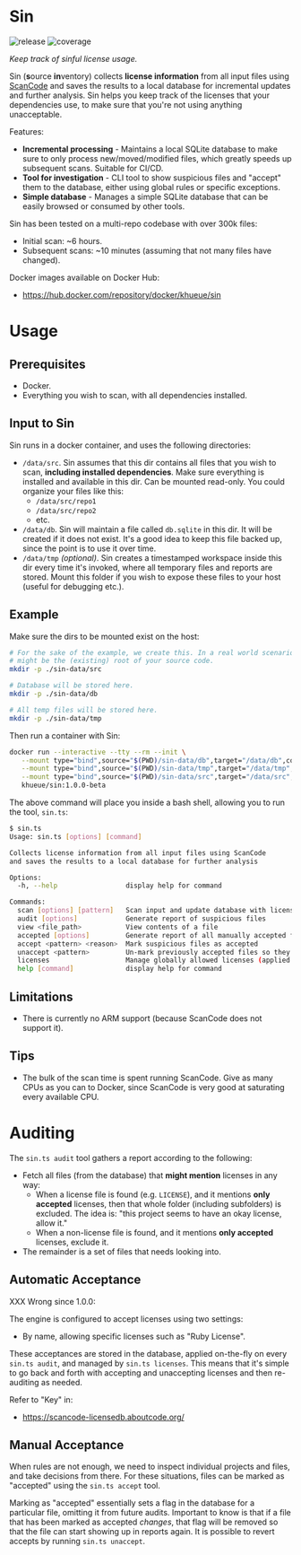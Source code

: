 # Sin

![release](https://img.shields.io/badge/release-1.0.0-green)
![coverage](https://img.shields.io/badge/coverage-91%25-green)

_Keep track of sinful license usage._

Sin (**s**ource **in**ventory) collects **license information** from all input
files using [ScanCode](https://github.com/nexB/scancode-toolkit) and saves the
results to a local database for incremental updates and further analysis. Sin
helps you keep track of the licenses that your dependencies use, to make sure
that you're not using anything unacceptable.

Features:

-  **Incremental processing** - Maintains a local SQLite database to
   make sure to only process new/moved/modified files, which greatly speeds up
   subsequent scans. Suitable for CI/CD.
-  **Tool for investigation** - CLI tool to show suspicious files
   and "accept" them to the database, either using global rules or specific
   exceptions.
-  **Simple database** - Manages a simple SQLite database that can be easily
   browsed or consumed by other tools.

Sin has been tested on a multi-repo codebase with over 300k files:

-  Initial scan: ~6 hours.
-  Subsequent scans: ~10 minutes (assuming that not many files have changed).

Docker images available on Docker Hub:

-  https://hub.docker.com/repository/docker/khueue/sin


# Usage

## Prerequisites

-  Docker.
-  Everything you wish to scan, with all dependencies installed.

## Input to Sin

Sin runs in a docker container, and uses the following directories:

-  `/data/src`. Sin assumes that this dir contains all files that you wish to
   scan, **including installed dependencies**. Make sure everything is
   installed and available in this dir. Can be mounted read-only. You could
   organize your files like this:
   -  `/data/src/repo1`
   -  `/data/src/repo2`
   -  etc.
-  `/data/db`. Sin will maintain a file called `db.sqlite` in this dir. It will
   be created if it does not exist. It's a good idea to keep this file backed
   up, since the point is to use it over time.
-  `/data/tmp` _(optional)_. Sin creates a timestamped workspace inside this dir
   every time it's invoked, where all temporary files and reports are stored.
   Mount this folder if you wish to expose these files to your host (useful
   for debugging etc.).

## Example

Make sure the dirs to be mounted exist on the host:

```bash
# For the sake of the example, we create this. In a real world scenario, this
# might be the (existing) root of your source code.
mkdir -p ./sin-data/src

# Database will be stored here.
mkdir -p ./sin-data/db

# All temp files will be stored here.
mkdir -p ./sin-data/tmp
```

Then run a container with Sin:

```bash
docker run --interactive --tty --rm --init \
   --mount type="bind",source="$(PWD)/sin-data/db",target="/data/db",consistency="delegated" \
   --mount type="bind",source="$(PWD)/sin-data/tmp",target="/data/tmp",consistency="delegated" \
   --mount type="bind",source="$(PWD)/sin-data/src",target="/data/src",readonly \
   khueue/sin:1.0.0-beta
```

The above command will place you inside a bash shell, allowing you to run
the tool, `sin.ts`:

```bash
$ sin.ts
Usage: sin.ts [options] [command]

Collects license information from all input files using ScanCode
and saves the results to a local database for further analysis

Options:
  -h, --help                 display help for command

Commands:
  scan [options] [pattern]   Scan input and update database with license findings
  audit [options]            Generate report of suspicious files
  view <file_path>           View contents of a file
  accepted [options]         Generate report of all manually accepted files
  accept <pattern> <reason>  Mark suspicious files as accepted
  unaccept <pattern>         Un-mark previously accepted files so they appear suspicious again
  licenses                   Manage globally allowed licenses (applied on every audit)
  help [command]             display help for command
```

## Limitations

-  There is currently no ARM support (because ScanCode does not support it).

## Tips

-  The bulk of the scan time is spent running ScanCode. Give as many CPUs
   as you can to Docker, since ScanCode is very good at saturating every
   available CPU.

# Auditing

The `sin.ts audit` tool gathers a report according to the following:

-  Fetch all files (from the database) that **might mention** licenses in
   any way:
   -  When a license file is found (e.g. `LICENSE`), and it mentions
      **only accepted** licenses, then that whole folder (including subfolders)
      is excluded.  The idea is: "this project seems to have an okay license,
      allow it."
   -  When a non-license file is found, and it mentions **only accepted**
      licenses, exclude it.
-  The remainder is a set of files that needs looking into.

## Automatic Acceptance

XXX Wrong since 1.0.0:

The engine is configured to accept licenses using two settings:

-  By name, allowing specific licenses such as "Ruby License".

These acceptances are stored in the database, applied on-the-fly on every
`sin.ts audit`, and managed by `sin.ts licenses`. This means that it's
simple to go back and forth with accepting and unaccepting licenses and then
re-auditing as needed.

Refer to "Key" in:

-  https://scancode-licensedb.aboutcode.org/

## Manual Acceptance

When rules are not enough, we need to inspect individual projects and files,
and take decisions from there. For these situations, files can be marked as
"accepted" using the `sin.ts accept` tool.

Marking as "accepted" essentially sets a flag in the database for a particular
file, omitting it from future audits. Important to know is that if a file
that has been marked as accepted _changes_, that flag will be removed so that
the file can start showing up in reports again. It is possible to revert
accepts by running `sin.ts unaccept`.
